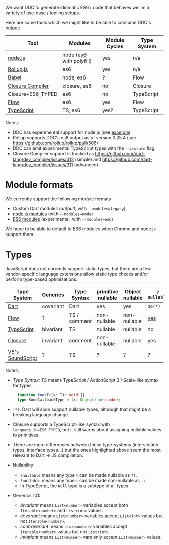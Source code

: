 We want DDC to generate idiomatic ES6+ code that behaves well in a variety of use-case / tooling setups.

Here are some tools which we might like to be able to consume DDC's output:

| Tool | Modules | Module Cycles | Type System |
| ---- | ------- | ------------- | ----------- |
| [node.js](http://nodejs.org) | node ([es6](https://github.com/ModuleLoader/es6-module-loader) with polyfill) | yes | n/a |
| [Rollup.js](rollupjs.org) | es6 | yes | n/a |
| [Babel](https://babeljs.io) | node, es6 | ? | Flow |
| [Closure Compiler](https://developers.google.com/closure/compiler/) | closure, es6 | no | Closure |
| Closure+ES6_TYPED | es6 | no | TypeScript |
| [Flow](https://flowtype.org) | es6 | yes | Flow |
| [TypeScript](httphttps://babeljs.io://typescriptlang.org) | TS, es6 | yes? | TypeScript |

Notes:
- DDC has experimental support for node.js (see [example](https://github.com/dart-lang/dev_compiler/blob/master/tool/node_test.sh))
- Rollup supports DDC's es6 output as of version 0.25.4 (see https://github.com/rollup/rollup/pull/506)
- DDC can emit experimental TypeScript types with the `--closure` flag.
- Closure Compiler support is tracked as https://github.com/dart-lang/dev_compiler/issues/312 (simple) and https://github.com/dart-lang/dev_compiler/issues/311 (advanced)

# Module formats

We currently support the following module formats
- Custom Dart modules (_default_, with `--modules=legacy`)
- [node.js modules](https://nodejs.org/api/modules.html) (with `--modules=node`)
- [ES6 modules](https://developer.mozilla.org/en/docs/web/javascript/reference/statements/import) (experimental, with `--modules=es6`)

We hope to be able to default to ES6 modules when Chrome and node.js support them.

# Types

JavaScript does not currently support static types, but there are a few vendor-specific language extensions allow static type checks  and/or perform type-based optimizations.

| Type System | Generics | Type Syntax | primitive nullable | Object nullable | `?nullable` | `!notNullable` |
| ----------- | -------- | ----------- | ------------------ | --------------- | ----------- | -------------- |
| [Dart](https://www.dartlang.org/docs/spec/) | covariant | Dart | yes | yes | `no(*)` | `no(*)` |
| [Flow](http://flowtype.org/docs/type-annotations.html#_) | ? | TS / comment | non-nullable | non-nullable | [yes](http://flowtype.org/docs/nullable-types.html) | no |
| [TypeScript](https://github.com/Microsoft/TypeScript/blob/master/doc/spec.md) | bivariant | TS | nullable | nullable | no | no |
| [Closure](https://developers.google.com/closure/compiler/docs/js-for-compiler) | invariant | comment | non-nullable | nullable | yes | yes |
| [V8's SoundScript](https://developers.google.com/v8/experiments) | ? | TS | ? | ? | ? | ? |

Notes:
- _Type Syntax: TS_ means TypeScript / ActionScript 3 / Scala-like syntax for types:

  ```typescript
    function foo<T>(x: T): void {}
    type SomeCallbackType = (x: Object) => number;
  ```

- `(*)`: Dart will soon support nullable types, although that might be a breaking language change.
- Closure supports a TypeScript-like syntax with `--language_in=ES6_TYPED`, but it still warns about assigning nullable values to primitives.
- There are more differences between these type-systems (intersection types, interface types...) but the ones highlighted above seem the most relevant to Dart -> JS compilation.
- Nullability:

  - `?nullable` means any type `t` can be made nullable as `?t`.
  - `!nullable` means any type `t` can be made non-nullable as `!t`.
  - In TypeScript, the `Null` type is a subtype of all types.

- Generics 101:

  - _bivariant_ means `List<number>` variables accept both `Iterable<number>` and `List<int>` values.
  - _covariant_ means `List<number>` variables accept `List<int>` values but not `Iterable<number>`.
  - _contravariant_ means `List<number>` variables accept `Iterable<number>` values but not `List<int>`.
  - _invariant_ means `List<number>` vars only accept `List<number>` values.
